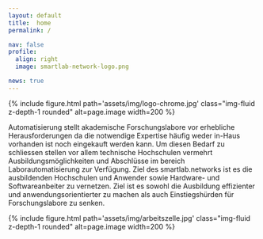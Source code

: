```yaml
---
layout: default
title:  home
permalink: /

nav: false
profile:
  align: right
  image: smartlab-network-logo.png

news: true
---
```


{% include figure.html
   path='assets/img/logo-chrome.jpg'
   class="img-fluid z-depth-1 rounded"
   alt=page.image
   width=200 %}



Automatisierung stellt akademische Forschungslabore vor erhebliche Herausforderungen da die notwendige Expertise h&auml;ufig weder in-Haus vorhanden ist noch eingekauft werden kann.
Um diesen Bedarf zu schliessen stellen vor allem technische Hochschulen vermehrt Ausbildungsm&ouml;glichkeiten und Abschl&uuml;sse im bereich Laborautomatisierung zur Verf&uuml;gung.
Ziel des smartlab.networks ist es die ausbildenden Hochschulen und Anwender sowie  Hardware- und Softwareanbeiter zu vernetzen. Ziel ist es sowohl die Ausbildung effizienter
und anwendungsorientierter zu machen als auch Einstiegsh&uuml;rden für Forschungslabore zu senken.

{% include figure.html
   path='assets/img/arbeitszelle.jpg'
   class="img-fluid z-depth-1 rounded"
   alt=page.image
   width=200 %}
